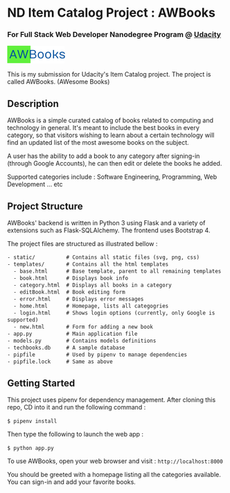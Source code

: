 # ND Item Catalog Project : AWBooks
### For Full Stack Web Developer Nanodegree Program @ [Udacity](http://www.udacity.com)

![image](/static/logo.png)

This is my submission for Udacity's Item Catalog project. The project is called AWBooks. (AWesome Books)

## Description

AWBooks is a simple curated catalog of books related to computing and technology in general.
It's meant to include the best books in every category, so that visitors wishing to learn about a certain technology
will find an updated list of the most awesome books on the subject.

A user has the ability to add a book to any category after signing-in (through Google Accounts), he can then edit or delete the books he added. 

Supported categories include : Software Engineering, Programming, Web Development ... etc

## Project Structure

AWBooks' backend is written in Python 3 using Flask and a variety of extensions such as Flask-SQLAlchemy. The frontend uses Bootstrap 4.

The project files are structured as illustrated bellow :

```
- static/          # Contains all static files (svg, png, css)
- templates/       # Contains all the html templates
  - base.html      # Base template, parent to all remaining templates
  - book.html      # Displays book info
  - category.html  # Displays all books in a category
  - editBook.html  # Book editing form
  - error.html     # Displays error messages
  - home.html      # Homepage, lists all categogries
  - login.html     # Shows login options (currently, only Google is supported)
  - new.html       # Form for adding a new book
- app.py           # Main application file
- models.py        # Contains models definitions
- techbooks.db     # A sample database
- pipfile          # Used by pipenv to manage dependencies
- pipfile.lock     # Same as above
```


## Getting Started

This project uses pipenv for dependency management.
After cloning this repo, CD into it and run the following command :

```$ pipenv install```

Then type the following to launch the web app :

```$ python app.py```

To use AWBooks, open your web browser and visit : ```http://localhost:8000```

You should be greeted with a homepage listing all the categories available. You can sign-in and add your favorite books.